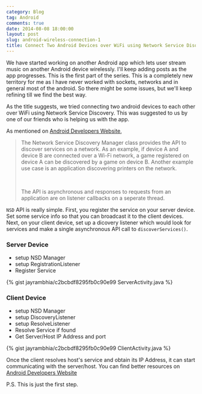 ```yaml
---
category: Blog
tag: Android
comments: true
date: 2014-08-08 18:00:00
layout: post
slug: android-wireless-connection-1
title: Connect Two Android Devices over WiFi using Network Service Disocvery
---
```


We have started working on another Android app which lets user stream music on another Android device wirelessly. I'll keep adding posts as the app progresses. This is the first part of the series. This is a completely new territory for me as I have never worked with sockets, networks and in general most of the android. So there might be some issues, but we'll keep refining till we find the best way.

As the title suggests, we tried connecting two android devices to each other over WiFi using Network Service Discovery. This was suggested to us by one of our friends who is helping us with the app.

As mentioned on [Android Developers Website](http://developer.android.com/reference/android/net/nsd/NsdManager.html), 
<blockquote>

The Network Service Discovery Manager class provides the API to discover services on a network. As an example, if device A and device B are connected over a Wi-Fi network, a game registered on device A can be discovered by a game on device B. Another example use case is an application discovering printers on the network. 

<br/>

The API is asynchronous and responses to requests from an application are on listener callbacks on a seperate thread. 
</blockquote>

`NSD` API is really simple. First, you register the service on your server device. Set some service info so that you can broadcast it to the client devices.
Next, on your client device, set up a dicovery listener which would look for services and make a single asynchronous API call to `discoverServices()`.

### Server Device

 - setup NSD Manager
 - setup RegistrationListener
 - Register Service

{% gist jayrambhia/c2bcbdf8295fb0c90e99 ServerActivity.java %}

### Client Device

 - setup NSD Manager
 - setup DiscoveryListener
 - setup ResolveListener
 - Resolve Service if found
 - Get Server/Host IP Address and port

{% gist jayrambhia/c2bcbdf8295fb0c90e99 ClientActivity.java %}

Once the client resolves host's service and obtain its IP Address, it can start communicating with the server/host. You can find better resources on [Android Developers Website](http://developer.android.com/training/connect-devices-wirelessly/nsd.html#register)

P.S. This is just the first step.

